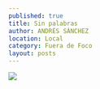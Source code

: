 ```yaml
---
published: true
title: Sin palabras
author: ANDRÉS SÁNCHEZ
location: Local
category: Fuera de Foco
layout: posts
---
```


![](http://i.imgur.com/MTqzKBfm.jpg)
